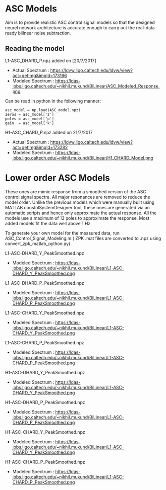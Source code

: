 # ASC Models

Aim is to provide realistic ASC control signal models so that the designed neurel network architecture is accurate enough to carry out the real-data ready bilinear noise subtraction.


## Reading the model 
L1-ASC_DHARD_P.npz added on  [20/7/2017] 

* Actual Spectrum : https://ldvw.ligo.caltech.edu/ldvw/view?act=getImg&imgId=173166
* Modeled Spectrum : https://ldas-jobs.ligo.caltech.edu/~nikhil.mukund/BiLinear/ASC_Modeled_Response.png


Can be read in python in the following manner:
```
asc_model = np.load(ASC_model.npz)
zeros = asc_model['z']
poles = asc_model['p']
gain  = asc_model['k']
```


H1-ASC_CHARD_P.npz added on 21/7/2017 

* Actual Spectrum : https://ldvw.ligo.caltech.edu/ldvw/view?act=getImg&imgId=173282
* Modeled Spectrum : https://ldas-jobs.ligo.caltech.edu/~nikhil.mukund/BiLinear/H1_CHARD_Model.png  

# Lower order ASC Models 

These ones are mimic response from a smoothed version of the ASC control signal spectra. All major resonances are removed to reduce the model order. Unlike the previous  models which were manually built using MATLAB constolSystemDesigner tool, these ones are generated via an automatic scripts and hence only approximate the actual response.
All the models use a maximum of 12 poles to approximate the response. Most added models fit the data well above 1 Hz.

To generate your own model for the measured data, run ASC_Control_Signal_Modeling.m ( ZPK .mat files are converted to .npz using convert_zpk_matlab_python.py)
 
L1-ASC-DHARD_Y_PeakSmoothed.npz 

* Modeled Spectrum : https://ldas-jobs.ligo.caltech.edu/~nikhil.mukund/BiLinear/L1-ASC-DHARD_Y_PeakSmoothed.png

L1-ASC-DHARD_P_PeakSmoothed.npz 

* Modeled Spectrum : https://ldas-jobs.ligo.caltech.edu/~nikhil.mukund/BiLinear/L1-ASC-DHARD_P_PeakSmoothed.png

L1-ASC-CHARD_Y_PeakSmoothed.npz 

* Modeled Spectrum : https://ldas-jobs.ligo.caltech.edu/~nikhil.mukund/BiLinear/L1-ASC-CHARD_Y_PeakSmoothed.png

L1-ASC-CHARD_P_PeakSmoothed.npz 

* Modeled Spectrum : https://ldas-jobs.ligo.caltech.edu/~nikhil.mukund/BiLinear/L1-ASC-CHARD_P_PeakSmoothed.png
 

H1-ASC-DHARD_Y_PeakSmoothed.npz 

* Modeled Spectrum : https://ldas-jobs.ligo.caltech.edu/~nikhil.mukund/BiLinear/L1-ASC-DHARD_Y_PeakSmoothed.png
 

H1-ASC-DHARD_P_PeakSmoothed.npz 

* Modeled Spectrum : https://ldas-jobs.ligo.caltech.edu/~nikhil.mukund/BiLinear/L1-ASC-DHARD_P_PeakSmoothed.png

H1-ASC-CHARD_Y_PeakSmoothed.npz 

* Modeled Spectrum : https://ldas-jobs.ligo.caltech.edu/~nikhil.mukund/BiLinear/L1-ASC-CHARD_Y_PeakSmoothed.png 

H1-ASC-CHARD_P_PeakSmoothed.npz 

* Modeled Spectrum : https://ldas-jobs.ligo.caltech.edu/~nikhil.mukund/BiLinear/L1-ASC-CHARD_P_PeakSmoothed.png 

